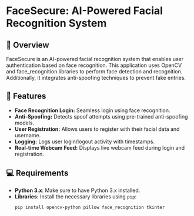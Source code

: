 # FaceSecure: AI-Powered Facial Recognition System

## 📌 Overview
FaceSecure is an AI-powered facial recognition system that enables user authentication based on face recognition. This application uses OpenCV and face_recognition libraries to perform face detection and recognition. Additionally, it integrates anti-spoofing techniques to prevent fake entries.

## 🚀 Features
- **Face Recognition Login:** Seamless login using face recognition.
- **Anti-Spoofing:** Detects spoof attempts using pre-trained anti-spoofing models.
- **User Registration:** Allows users to register with their facial data and username.
- **Logging:** Logs user login/logout activity with timestamps.
- **Real-time Webcam Feed:** Displays live webcam feed during login and registration.

## 💻 Requirements
- **Python 3.x**: Make sure to have Python 3.x installed.
- **Libraries:** Install the necessary libraries using `pip`:
  ```bash
  pip install opencv-python pillow face_recognition tkinter

 
